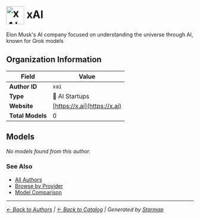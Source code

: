 # <img src="https://raw.githubusercontent.com/agentstation/starmap/master/internal/embedded/logos/xai.svg" alt="xAI logo" width="48" height="48" style="vertical-align: middle;"> xAI
  
  
  
Elon Musk's AI company focused on understanding the universe through AI, known for Grok models
  
  
## Organization Information
  
| Field | Value |
|---------|---------|
| **Author ID** | `xai` |
| **Type** | 🚀 AI Startups |
| **Website** | [https://x.ai](https://x.ai) |
| **Total Models** | 0 |

  
## Models
  
*No models found from this author.*
  
### See Also
  
- [All Authors](../)
- [Browse by Provider](../../providers/)
- [Model Comparison](../../models/)
  
---
*_[← Back to Authors](../) | [← Back to Catalog](../../) | Generated by [Starmap](https://github.com/agentstation/starmap)_*